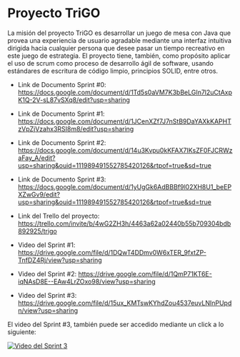 # Proyecto TriGO

La misión del proyecto TriGO es desarrollar un juego de mesa con Java que provea una experiencia de usuario agradable mediante una interfaz intuitiva dirigida hacia cualquier persona que desee pasar un tiempo recreativo en este juego de estrategia. El proyecto tiene, también, como propósito aplicar el uso de scrum como proceso de desarrollo ágil de software, usando estándares de escritura de código limpio, principios SOLID, entre otros. 

* Link de Documento Sprint #0:
https://docs.google.com/document/d/1Td5s0aVM7K3bBeLGIn7l2uCtAxpK1Q-2V-sL87vSXq8/edit?usp=sharing

* Link de Documento Sprint #1:
https://docs.google.com/document/d/1JCenXZf7J7nStB9DaYAXkKAPHTzVpZjVzahx3RSI8m8/edit?usp=sharing

* Link de Documento Sprint #2:
https://docs.google.com/document/d/14u3Kvpu0kKFAX7IKsZF0FJCRWzaFay_A/edit?usp=sharing&ouid=111989491552785420126&rtpof=true&sd=true

* Link de Documento Sprint #3:
https://docs.google.com/document/d/1yUgGk6AdBBBf9l02XH8U1_beEPXZwGv9/edit?usp=sharing&ouid=111989491552785420126&rtpof=true&sd=true

* Link del Trello del proyecto:
https://trello.com/invite/b/4wG2ZH3h/4463a62a02440b55b709304bdb892925/trigo

* Video del Sprint #1:
https://drive.google.com/file/d/1DQwT4DDmv0W6xTER_9fxtZP-TnfDZ4Rj/view?usp=sharing

* Video del Sprint #2:
https://drive.google.com/file/d/1QmP71KT6E-iqNAsD8E--EAw4LrZOxo98/view?usp=sharing

* Video del Sprint #3:
https://drive.google.com/file/d/15ux_KMTswKYhdZou4537euvLNInPUpdn/view?usp=sharing

El video del Sprint #3, también puede ser accedido mediante un click a lo siguiente:

[![Video del Sprint 3](https://imgur.com/P3CLNOO.png)](https://drive.google.com/file/d/15ux_KMTswKYhdZou4537euvLNInPUpdn/view?usp=sharing)
